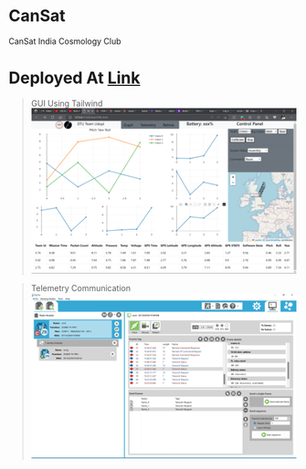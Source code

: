 # CanSat
 CanSat India Cosmology Club
 # Deployed At [Link](https://n4d3fs-5173.csb.app/)



> GUI Using Tailwind
![alt text](https://github.com/guruongit/CanSat/blob/main/GUI.png)


> Telemetry Communication
![alt text](https://github.com/guruongit/CanSat/blob/main/Telemetry%20Communication.png)
